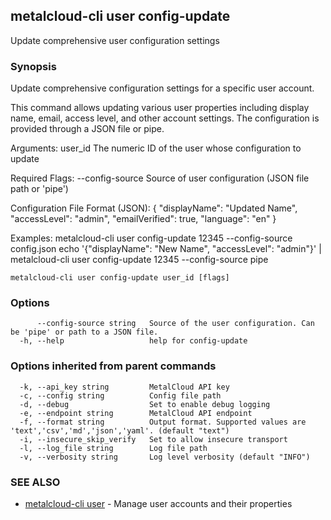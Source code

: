 ## metalcloud-cli user config-update

Update comprehensive user configuration settings

### Synopsis

Update comprehensive configuration settings for a specific user account.

This command allows updating various user properties including display name, email, access level,
and other account settings. The configuration is provided through a JSON file or pipe.

Arguments:
  user_id                 The numeric ID of the user whose configuration to update

Required Flags:
  --config-source         Source of user configuration (JSON file path or 'pipe')

Configuration File Format (JSON):
  {
    "displayName": "Updated Name",
    "accessLevel": "admin",
    "emailVerified": true,
    "language": "en"
  }

Examples:
  metalcloud-cli user config-update 12345 --config-source config.json
  echo '{"displayName": "New Name", "accessLevel": "admin"}' | metalcloud-cli user config-update 12345 --config-source pipe

```
metalcloud-cli user config-update user_id [flags]
```

### Options

```
      --config-source string   Source of the user configuration. Can be 'pipe' or path to a JSON file.
  -h, --help                   help for config-update
```

### Options inherited from parent commands

```
  -k, --api_key string         MetalCloud API key
  -c, --config string          Config file path
  -d, --debug                  Set to enable debug logging
  -e, --endpoint string        MetalCloud API endpoint
  -f, --format string          Output format. Supported values are 'text','csv','md','json','yaml'. (default "text")
  -i, --insecure_skip_verify   Set to allow insecure transport
  -l, --log_file string        Log file path
  -v, --verbosity string       Log level verbosity (default "INFO")
```

### SEE ALSO

* [metalcloud-cli user](metalcloud-cli_user.md)	 - Manage user accounts and their properties

